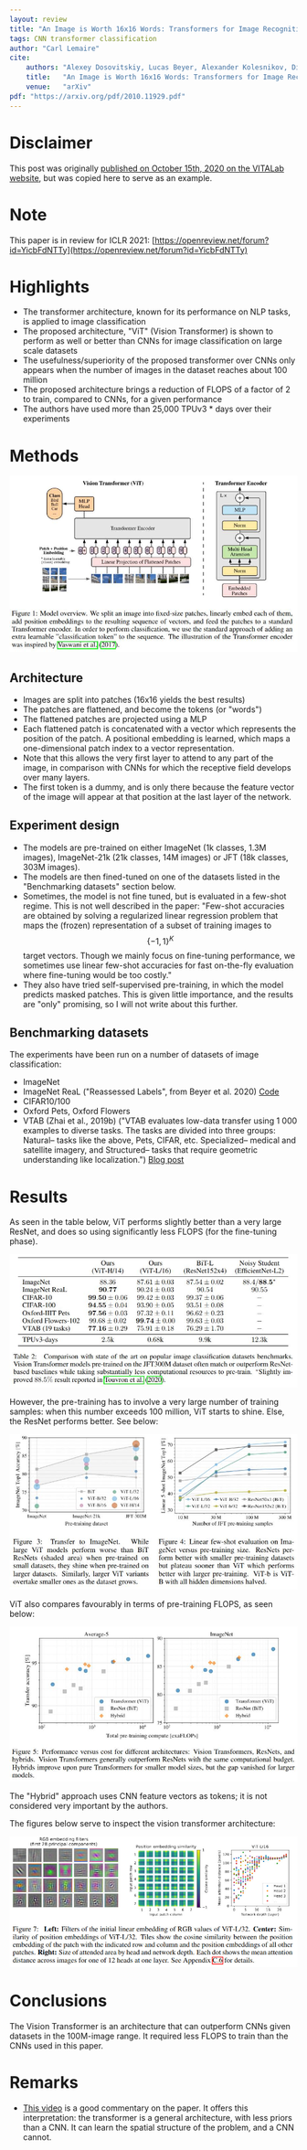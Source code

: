 ```yaml
---
layout: review
title: "An Image is Worth 16x16 Words: Transformers for Image Recognition at Scale"
tags: CNN transformer classification
author: "Carl Lemaire"
cite:
    authors: "Alexey Dosovitskiy, Lucas Beyer, Alexander Kolesnikov, Dirk Weissenborn, Xiaohua Zhai, ..., Neil Houlsby"
    title:   "An Image is Worth 16x16 Words: Transformers for Image Recognition at Scale"
    venue:   "arXiv"
pdf: "https://arxiv.org/pdf/2010.11929.pdf"
---
```


<!-- Do not include the following disclaimer in your own review -->
# Disclaimer
This post was originally [published on October 15th, 2020 on the VITALab website](https://vitalab.github.io/article/2020/10/15/vision_transformer.html),
but was copied here to serve as an example.
<!--  -->

# Note

This paper is in review for ICLR 2021: [https://openreview.net/forum?id=YicbFdNTTy](https://openreview.net/forum?id=YicbFdNTTy)

# Highlights

* The transformer architecture, known for its performance on NLP tasks, is applied to image classification
* The proposed architecture, "ViT" (Vision Transformer) is shown to perform as well or better than CNNs for image classification on large scale datasets
* The usefulness/superiority of the proposed transformer over CNNs only appears when the number of images in the dataset reaches about 100 million
* The proposed architecture brings a reduction of FLOPS of a factor of 2 to train, compared to CNNs, for a given performance
* The authors have used more than 25,000 TPUv3 * days over their experiments

# Methods

![](/posts/images/vit/fig1.jpg)

## Architecture

* Images are split into patches (16x16 yields the best results)
* The patches are flattened, and become the tokens (or "words")
* The flattened patches are projected using a MLP
* Each flattened patch is concatenated with a vector which represents the position of the patch. A positional embedding is learned, which maps a one-dimensional patch index to a vector representation.
* Note that this allows the very first layer to attend to any part of the image, in comparison with CNNs for which the receptive field develops over many layers.
* The first token is a dummy, and is only there because the feature vector of the image will appear at that position at the last layer of the network.

## Experiment design

* The models are pre-trained on either ImageNet (1k classes, 1.3M images), ImageNet-21k (21k classes, 14M images) or JFT (18k classes, 303M images).
* The models are then fined-tuned on one of the datasets listed in the "Benchmarking datasets" section below.
* Sometimes, the model is not fine tuned, but is evaluated in a few-shot regime. This is not well described in the paper: "Few-shot accuracies are obtained by solving a regularized linear regression problem that maps the (frozen) representation of a subset of training images to $$\{−1,1\}^K$$ target vectors. Though we mainly focus on fine-tuning performance, we sometimes use linear few-shot accuracies for fast on-the-fly evaluation where fine-tuning would be too costly."
* They also have tried self-supervised pre-training, in which the model predicts masked patches. This is given little importance, and the results are "only" promising, so I will not write about this further.

## Benchmarking datasets

The experiments have been run on a number of datasets of image classification:

* ImageNet
* ImageNet ReaL ("Reassessed Labels", from Beyer et al. 2020) [Code](https://github.com/google-research/reassessed-imagenet)
* CIFAR10/100
* Oxford Pets, Oxford Flowers
* VTAB (Zhai et al., 2019b) ("VTAB evaluates low-data transfer using 1 000 examples to diverse tasks.  The tasks are divided into three groups: Natural– tasks like the above, Pets, CIFAR, etc. Specialized– medical and satellite imagery, and Structured– tasks that require geometric understanding like localization.") [Blog post](https://ai.googleblog.com/2019/11/the-visual-task-adaptation-benchmark.html)

# Results

As seen in the table below, ViT performs slightly better than a very large ResNet, and does so using significantly less FLOPS (for the fine-tuning phase).

![](/posts/images/vit/tab2.jpg)

However, the pre-training has to involve a very large number of training samples: when this number exceeds 100 million, ViT starts to shine. Else, the ResNet performs better. See below:

![](/posts/images/vit/fig3-4.jpg)

ViT also compares favourably in terms of pre-training FLOPS, as seen below:

![](/posts/images/vit/fig5.jpg)

The "Hybrid" approach uses CNN feature vectors as tokens; it is not considered very important by the authors.

The figures below serve to inspect the vision transformer architecture:

![](/posts/images/vit/fig7.jpg)

# Conclusions

The Vision Transformer is an architecture that can outperform CNNs given datasets in the 100M-image range. It required less FLOPS to train than the CNNs used in this paper.

# Remarks

* [This video](https://www.youtube.com/watch?v=TrdevFK_am4) is a good commentary on the paper. It offers this interpretation: the transformer is a general architecture, with less priors than a CNN. It can learn the spatial structure of the problem, and a CNN cannot.
